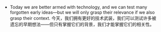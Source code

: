 - Today we are better armed with technology, and we can test many forgotten early ideas—but we will only grasp their relevance if we also grasp their context. 今天，我们拥有更好的技术武装，我们可以测试许多被遗忘的早期想法——但只有掌握它们的背景，我们才能掌握它们的相关性。